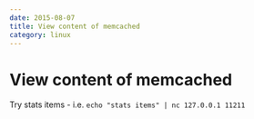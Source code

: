 ```yaml
---
date: 2015-08-07
title: View content of memcached
category: linux
---
```

# View content of memcached

Try stats items - i.e.
`echo "stats items" | nc 127.0.0.1 11211`
